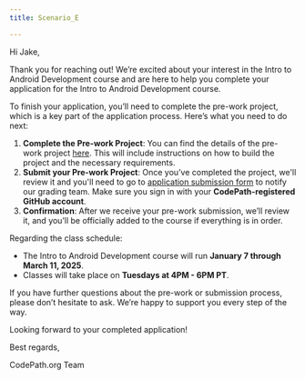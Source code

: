 ```yaml
---
title: Scenario_E

---
```


Hi Jake,

Thank you for reaching out! We’re excited about your interest in the Intro to Android Development course and are here to help you complete your application for the Intro to Android Development course.

To finish your application, you’ll need to complete the pre-work project, which is a key part of the application process. Here’s what you need to do next:

1. **Complete the Pre-work Project**: You can find the details of the pre-work project [here](https://courses.codepath.org/snippets/and101/prework). This will include instructions on how to build the project and the necessary requirements.
2. **Submit your Pre-work Project**: Once you’ve completed the project, we'll review it and you'll need to go to [application submission form](https://apply.codepath.org/members/login/?next=/prework/) to notify our grading team. Make sure you sign in with your **CodePath-registered GitHub account**.
3. **Confirmation**: After we receive your pre-work submission, we’ll review it, and you’ll be officially added to the course if everything is in order.

Regarding the class schedule:
- The Intro to Android Development course will run **January 7 through March 11, 2025**.
- Classes will take place on **Tuesdays at 4PM - 6PM PT**.

If you have further questions about the pre-work or submission process, please don’t hesitate to ask. We’re happy to support you every step of the way.

Looking forward to your completed application!


Best regards,

CodePath.org Team